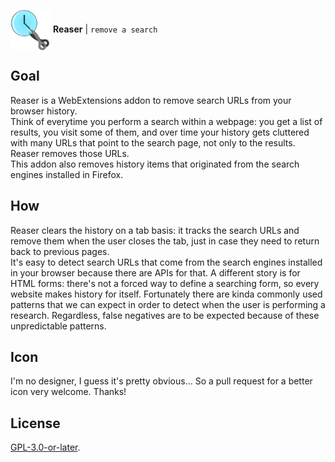 <img align="center" width="64" src="reaser/icon/reaser.svg"> **Reaser** | `remove a search`


## Goal
Reaser is a WebExtensions addon to remove search URLs from your browser history.\
Think of everytime you perform a search within a webpage: you get a list of results, you visit some of them, and over time your history gets cluttered with many URLs that point to the search page, not only to the results. Reaser removes those URLs.\
This addon also removes history items that originated from the search engines installed in Firefox.

## How
Reaser clears the history on a tab basis: it tracks the search URLs and remove them when the user closes the tab, just in case they need to return back to previous pages.\
It's easy to detect search URLs that come from the search engines installed in your browser because there are APIs for that. A different story is for HTML forms: there's not a forced way to define a searching form, so every website makes history for itself. Fortunately there are kinda commonly used patterns that we can expect in order to detect when the user is performing a research. Regardless, false negatives are to be expected because of these unpredictable patterns.

## Icon
I'm no designer, I guess it's pretty obvious... So a pull request for a better icon very welcome. Thanks!

## License
[GPL-3.0-or-later](https://www.gnu.org/licenses/gpl-3.0.en.html).
